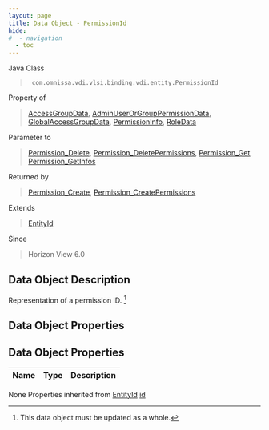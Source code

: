 ```yaml
---
layout: page
title: Data Object - PermissionId
hide:
#  - navigation
  - toc
---
```








Java Class
> ` com.omnissa.vdi.vlsi.binding.vdi.entity.PermissionId`

Property of
> [AccessGroupData](vdi.users.AccessGroup.AccessGroupData.md#field_detail), [AdminUserOrGroupPermissionData](vdi.users.AdminUserOrGroup.AdminUserOrGroupPermissionData.md#field_detail), [GlobalAccessGroupData](vdi.users.GlobalAccessGroup.GlobalAccessGroupData.md#field_detail), [PermissionInfo](vdi.users.Permission.PermissionInfo.md#field_detail), [RoleData](vdi.users.Role.RoleData.md#field_detail)

Parameter to
> [Permission_Delete](vdi.users.Permission.md#delete), [Permission_DeletePermissions](vdi.users.Permission.md#deletePermissions), [Permission_Get](vdi.users.Permission.md#get), [Permission_GetInfos](vdi.users.Permission.md#getInfos)

Returned by
> [Permission_Create](vdi.users.Permission.md#create), [Permission_CreatePermissions](vdi.users.Permission.md#createPermissions)

Extends
> [EntityId](vdi.EntityId.md)

Since
> Horizon View 6.0


## Data Object Description

Representation of a permission ID.
 [^167]



## Data Object Properties

## Data Object Properties

 Name | Type | Description
:---|:---:|:---
None
Properties inherited from [EntityId](vdi.EntityId.md)
[id](vdi.EntityId.md#id)


 


[^167]: This data object must be updated as a whole.